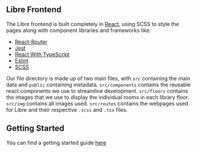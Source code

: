 ## Libre Frontend

The Libre frontend is built completely in [React](https://react.dev/), using SCSS to style the pages along with component libraries and frameworks like:
- [React-Router](https://reactrouter.com/en/main)
- [Jest](https://jestjs.io/)
- [React With TypeScript](https://www.typescriptlang.org/docs/handbook/react.html)
- [Eslint](https://eslint.org/)
- [SCSS](https://sass-lang.com/)

Our file directory is made up of two main files, with `src` containing the main data and `public` containing metadata. `src/components` contains the reusable react components we use to streamline development. `src/floors` contains the images that we use to display the individual rooms in each library floor. `src/img` contains all images used. `src/routes` contains the webpages used for Libre and their respective `.scss` and `.tsx` files.



## Getting Started
You can find a getting started guide [here](https://github.com/BillyMerchan/Libre/wiki/Contribution-Guide)
